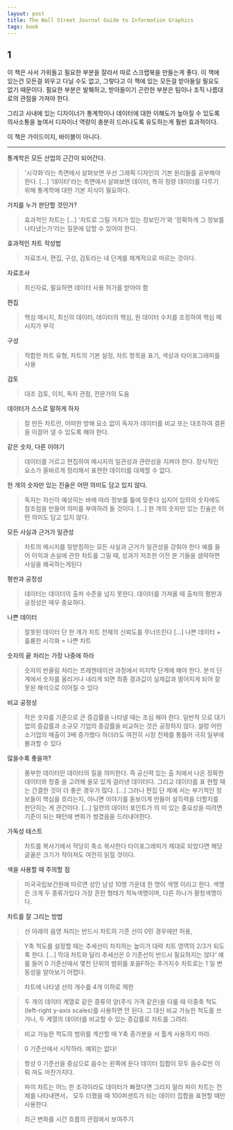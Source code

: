 ```yaml
---
layout: post
title: The Wall Street Journal Guide to Information Graphics
tags: book
---
```


## 1
이 책은 사서 가위들고 필요한 부분을 잘라서 따로 스크랩북을 만들는게 좋다. 이 책에 있는건 모든걸 외우고 다닐 수도 없고, 그렇다고 이 책에 있는 모든걸 받아들일 필요도 없기 때문이다. 필요한 부분은 발췌하고, 받아들이기 곤란한 부분은 팀이나 조직 나름대로의 관점을 가져야 한다. 

그리고 사내에 있는 디자이너가 통계학이나 데이터에 대한 이해도가 높아질 수 있도록 의사소통을 높여서 디자이너 역량이 충분히 드러나도록 유도하는게 훨씬 효과적이다. 

이 책은 가이드이지, 바이블이 아니다.


-----

통계학은 모든 산업의 근간이 되어간다.
> '시각화'라는 측면에서 살펴보면 우선 그래픽 디자인의 기본 원리들를 공부해야 한다. [...] '데이터'라는 측면에서 살펴보면 데이터, 특히 정량 데이터를 다루기 위해 통계학에 대한 기본 지식이 필요하다.

가치를 누가 판단할 것인가?
> 효과적인 차트는 [...] '차트로 그릴 가치가 있는 정보인가'와 '정확하게 그 정보를 나타냈는가'라는 질문에 답할 수 있어야 한다.

효과적인 차트 작성법
> 자료조사, 편집, 구성, 검토라는 네 단계를 체계적으로 따르는 것이다.

자료조사
> 최신자료, 필요하면 데이터 사용 허가를 받아야 함

편집
> 핵심 메시지, 최신의 데이터, 데이터의 핵심, 원 데이터 수치를 조정하여 핵심 메시지가 부각

구성
> 적합한 차트 유형, 차트의 기본 설정, 차트 항목을 표기, 색상과 타이포그래피를 사용

검토
> 대조 검토, 이치, 독자 관점, 전문가의 도움

데이터가 스스로 말하게 하자
> 잘 만든 차트란, 어떠한 방해 요소 없이 독자가 데이터를 비교 또는 대조하여 결론을 이끌어 낼 수 있도록 해야 한다.

같은 숫자, 다른 이야기
> 데이터를 거르고 편집하여 메시지의 일관성과 관련성을 지켜야 한다. 장식적인 요소가 올바르게 정리해서 표현한 데이터를 대체할 수 없다.

한 개의 숫자만 있는 진술은 어떤 의미도 담고 있지 않다.
> 독자는 자신이 예상히는 바에 따라 정보를 틀에 맞춘다 심지어 임의의 숫자에도 참조점을 만들어 의미를 부여하려 들 것이다. [...] 한 개의 숫자만 있는 진술은 어떤 의미도 담고 있지 않다.

모든 사실과 근거가 일관성
> 차트의 메시지를 뒷받침하는 모든 사실과 근거가 일관성을 강춰야 한다 예를 들어 이익과 손실에 관한 차트를 그밀 때, 성과가 저조한 이전 분 기들을 샘략하면 사실을 왜곡하는게된다

평판과 공정성
> 데이터는 데이터의 출처 수준을 넘지 못한다. 데이터를 가져올 때 출처의 평판과 공정성은 매우 중요하다.

나쁜 데이터
> 잘못된 데이터 단 한 개가 차트 전체의 신뢰도를 무너뜨린다 [...] 나쁜 데이터 + 훌륭한 시각화 = 나쁜 차트

숫자의 끝 처리는 가장 나중에 하라
> 숫자의 반올림 처리는 프레젠테이션 과정에서 미지막 단계에 해야 한다. 분석 단계에서 숫자를 올리거나 내리게 되면 최종 결과값이 실제값과 멀어지게 되어 잘못된 해석으로 이어질 수 있다

비교 공정성
> 작은 숫자를 기준으로 큰 증감률을 나타낼 때는 조심 해야 한다. 일반적 으로 대기업의 증감률과 소규모 기업의 증감률을 비교하는 것은 공정하지 않다. 설렁 어떤 소기업의 매출이 3배 증가했다 하더라도 여전히 시장 전체를 통틀어 극히 일부에 불과할 수 있다

많을수록 좋을까?
> 풍부한 데이터란 데이터의 질을 의미한다. 즉 공신력 있는 출 처에서 나온 정확한 데이터와 청중 을 고려해 을모 있게 걸러낸 데이터다. 그리고 데이터를 표 현할 때는 간결한 것이 더 좋은 경우가 많다. [...] 그러나 편집 단 제에 서는 부기적인 정보들이 핵심을 흐리는지, 아니면 이야기를 돋보이게 만들어 설득력을 더할지를 판단히는 게 관건이다. [...] 일련의 데이터 포인트가 의 미 있는 중요성을 띠려면 기준이 되는 패턴에 변화가 썽겼음을 드러내야한다.

가독성 테스트
> 차트를 복사기에서 적당히 축소 복사한다 타이포그래피가 제대로 되었다면 해당 글꼴은 크기가 작아져도 여전히 읽힐 것이다.

색을 사용할 때 주의할 점
> 미국국립보건원에 따르면 성인 남성 10명 가운데 한 명이 색맹 이리고 한다. 색맹은 크게 두 종류가있다 가장 흔한 형태가 적녹색맹이며, 다른 하나가 황청색맹이다.

차트를 잘 그리는 방법
> 선 아래의 음영 처리는 반드시 차트의 기준
선이 0민 경우에만 허용, 

> Y축 척도를 설정할 때는 추세선이 차지하는 높이가 대략 치트 영역의 2/3가 되도록 한다. [...] 막대 차트와 달리 추세선은 0 기준선이 반드시 필요하지는 않다‘ 예를 들어 0 기준선에서 몇천 단위의 범위를 포을F하는 주가지수 차트로는 1 일 변동성을 알아보기 어렵다.

> 차트에 나타낼 선의 개수를 4개 이하로 제한

> 두 개의 데이터 계열로 같은 증류의 양(주식 가격 같은)을 다룰 때 이중축 척도(left-right
y-axis scales)를 사용하면 안 된다. 그 대신 비교 가능한 척도를 쓰거나, 두 계열의 데이터를 비교할 수 있는 증감률로 차트를 그려라.

> 비교 가능한 척도의 범위를 계산할 때 Y축 증가분을 서 툴게 사용하지 마라.

> 0 기준선에서 시작하라. 예외는 없다!

> 항상 0 기준선을 중심으로 음수는 왼쪽에 둔다 데이터 집합이 모두 음수로만 이뤄 져도 마찬가지다.

> 파이 차트는 어느 한 조각이라도 데이터가 빠졌다면 그리지 말라 파이 차트는 전체를 나타내면서， 모두 더했을 때 100퍼센트가 되는 데이터 집합을 표현할 때만 사용한다.

> 최근 변화를 시간 흐름의 관점에서 보여주기





